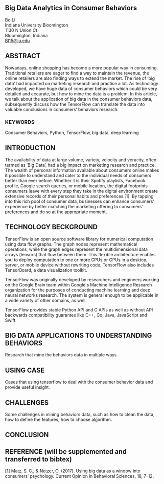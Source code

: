 ## Big Data Analytics in Consumer Behaviors
Bo Li   
Indiana University Bloomington   
1130 N Union Ct   
Bloomington, Indiana   
Bl15@iu.edu   
## ABSTRACT   

Nowadays, online shopping has become a more popular way in consuming. Traditional retailers are eager to find a way to maintain the revenue, the online retailers are also finding ways to extend the market. The rise of ‘big data’ had impacted on marketing research and practice a lot. As technology developed, we have huge data of consumer behaviors which could be very detailed and accurate, but how to mine the data is a problem. In this article, we talk about the application of big data in the consumer behaviors data, subsequently discuss how the TensorFlow can translate the data into valuable conclusions in consumers’ behaviors research.

### KEYWORDS   

Consumer Behaviors, Python, TensorFlow, big data, deep learning

## INTRODUCTION   


The availability of data at large volume, variety, velocity and veracity, often termed as ‘Big Data’, had a big impact on marketing research and practice. The wealth of personal information available about consumers online makes it possible to understand and cater to the individual needs of consumers better than ever before. Whether it is their Spotify playlists, Facebook profile, Google search queries, or mobile location, the digital footprints consumers leave with every step they take in the digital environment create extensive records of their personal habits and preferences [1]. By tapping into this rich pool of consumer data, businesses can enhance consumers’ experience by better matching the marketing offering to consumers’ preferences and do so at the appropriate moment.

## TECHNOLOGY BECKGROUND   


TensorFlow is an open source software library for numerical computation using data flow graphs. The graph nodes represent mathematical operations, while the graph edges represent the multidimensional data arrays (tensors) that flow between them. This flexible architecture enables you to deploy computation to one or more CPUs or GPUs in a desktop, server, or mobile device without rewriting code. TensorFlow also includes TensorBoard, a data visualization toolkit.   


TensorFlow was originally developed by researchers and engineers working on the Google Brain team within Google's Machine Intelligence Research organization for the purposes of conducting machine learning and deep neural networks research. The system is general enough to be applicable in a wide variety of other domains, as well.   


TensorFlow provides stable Python API and C APIs as well as without API backwards compatibility guarantee like C++, Go, Java, JavaScript and Swift.   


##  BIG DATA APPLICATIONS TO UNDERSTANDING BEHAVIORS   


Research that mine the behaviors data in multiple ways.

## USING CASE   


Cases that using tensorflow to deal with the consumer behavior data and provide useful insight.

## CHALLENGES   


Some challenges in mining behaviors data, such as how to clean the data, how to define the features, how to choose algorithm.

## CONCLUSION   




## REFERENCE (will be supplemented and transferred to bibtex)   

[1] Matz, S. C., & Netzer, O. (2017). Using big data as a window into consumers’ psychology. Current Opinion in Behavioral Sciences, 18, 7-12.
